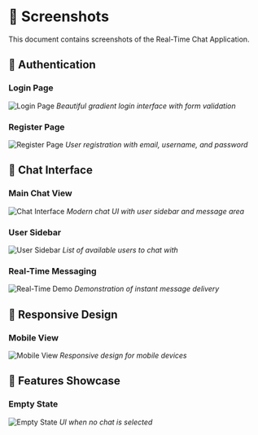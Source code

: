 # 📸 Screenshots

This document contains screenshots of the Real-Time Chat Application.

## 🔐 Authentication

### Login Page
![Login Page](./docs/screenshots/log-in.png)
*Beautiful gradient login interface with form validation*

### Register Page
![Register Page](./docs/screenshots/register.png)
*User registration with email, username, and password*

## 💬 Chat Interface

### Main Chat View
![Chat Interface](./docs/screenshots/chat-main.jpg)
*Modern chat UI with user sidebar and message area*

### User Sidebar
![User Sidebar](./docs/screenshots/user-sidebar.jpg)
*List of available users to chat with*


### Real-Time Messaging
![Real-Time Demo](./docs/screenshots/realtime-demo.jpg)
*Demonstration of instant message delivery*

## 📱 Responsive Design

### Mobile View
![Mobile View](./docs/screenshots/mobile.jpg)
*Responsive design for mobile devices*

## 🎨 Features Showcase



### Empty State
![Empty State](./docs/screenshots/empty-state.png)
*UI when no chat is selected*

